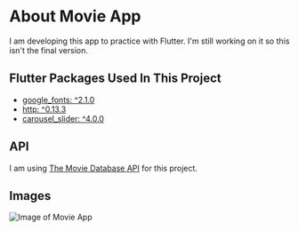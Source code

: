 # About Movie App

I am developing this app to practice with Flutter. I'm still working on it so this isn't the final version.

## Flutter Packages Used In This Project
  
- [google_fonts: ^2.1.0](https://pub.dev/packages/google_fonts)
- [http: ^0.13.3](https://pub.dev/packages/http)
- [carousel_slider: ^4.0.0](https://pub.dev/packages/carousel_slider)

## API

I am using [The Movie Database API](https://www.themoviedb.org/documentation/api) for this project.

## Images

![Image of Movie App](https://imgur.com/9894d75a-0256-4338-99b4-2c63f6cc8a18)

